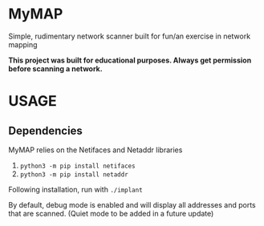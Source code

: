 # MyMAP
Simple, rudimentary network scanner built for fun/an exercise in network mapping

**This project was built for educational purposes. Always get permission before scanning a network.**

# USAGE
## Dependencies
MyMAP relies on the Netifaces and Netaddr libraries
1. ```python3 -m pip install netifaces```
2. ```python3 -m pip install netaddr```

Following installation, run with 
```./implant```

By default, debug mode is enabled and will display all addresses and ports that are scanned.
(Quiet mode to be added in a future update)
